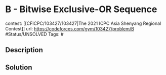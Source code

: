 # B - Bitwise Exclusive-OR Sequence

contest: [[CFICPC/103427/103427|The 2021 ICPC Asia Shenyang Regional Contest]]
url: https://codeforces.com/gym/103427/problem/B
#Status/UNSOLVED
Tags: #

## Description

## Solution

